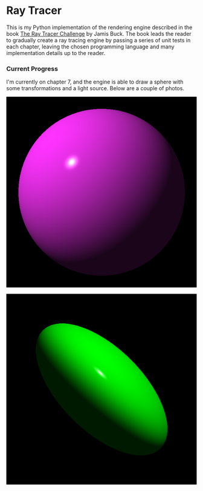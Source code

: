 # Ray Tracer

This is my Python implementation of the rendering engine described in the book [The Ray Tracer Challenge](https://forum.raytracerchallenge.com/) by Jamis Buck. The book leads the reader to gradually create a ray tracing engine by passing a series of unit tests in each chapter, leaving the chosen programming language and many implementation details up to the reader.

### Current Progress

I'm currently on chapter 7, and the engine is able to draw a sphere with some transformations and a light source. Below are a couple of photos.

![Sphere - Symmetrical](https://github.com/Toasterhead/ray-tracer/blob/master/Output%20Images/ray_cast_to_sphere_lighting%20(Hi-Res%201).png?raw=true)

![Sphere - Scaled X-Axis and Rotated](https://github.com/Toasterhead/ray-tracer/blob/master/Output%20Images/ray_cast_to_sphere_lighting%20(HI-Res%202).png?raw=true)
